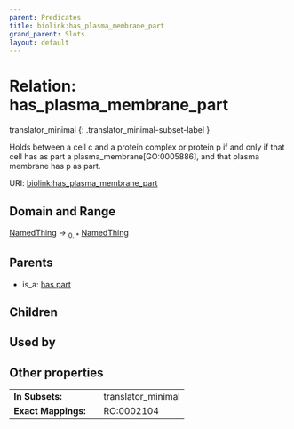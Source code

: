 ```yaml
---
parent: Predicates
title: biolink:has_plasma_membrane_part
grand_parent: Slots
layout: default
---
```


# Relation: has_plasma_membrane_part

translator_minimal
{: .translator_minimal-subset-label }


Holds between a cell c and a protein complex or protein p if and only if that cell has as part a plasma_membrane[GO:0005886], and that plasma membrane has p as part.

URI: [biolink:has_plasma_membrane_part](https://w3id.org/biolink/vocab/has_plasma_membrane_part)

## Domain and Range

[NamedThing](NamedThing.md) ->  <sub>0..\*</sub> [NamedThing](NamedThing.md)

## Parents

 *  is_a: [has part](has_part.md)

## Children


## Used by


## Other properties

|  |  |  |
| --- | --- | --- |
| **In Subsets:** | | translator_minimal |
| **Exact Mappings:** | | RO:0002104 |

